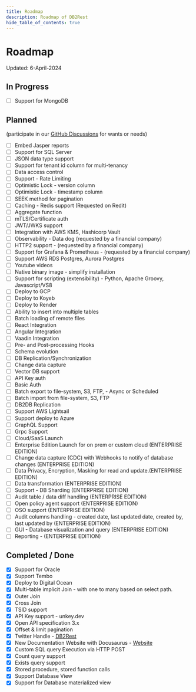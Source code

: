 ```yaml
---
title: Roadmap
description: Roadmap of DB2Rest
hide_table_of_contents: true
---
```


# Roadmap

Updated: 6-April-2024

## In Progress

- [ ] Support for MongoDB

## Planned 
(participate in our [GitHub Discussions](https://github.com/kdhrubo/db2rest/discussions) for wants or needs)

- [ ] Embed Jasper reports 
- [ ] Support for SQL Server 
- [ ] JSON data type support
- [ ] Support for tenant id column for multi-tenancy
- [ ] Data access control
- [ ] Support - Rate Limiting
- [ ] Optimistic Lock - version column 
- [ ] Optimistic Lock - timestamp column
- [ ] SEEK method for pagination 
- [ ] Caching - Redis support (Requested on Redit)
- [ ] Aggregate function
- [ ] mTLS/Certificate auth
- [ ] JWT/JWKS support 
- [ ] Integration with AWS KMS, Hashicorp Vault
- [ ] Observability - Data dog (requested by a financial company)
- [ ] HTTP2 support - (requested by a financial company)
- [ ] Support for Grafana & Prometheus - (requested by a financial company)
- [ ] Support AWS RDS Postgres, Aurora Postgres
- [ ] Youtube videos
- [ ] Native binary image - simplify installation
- [ ] Support for scripting (extensibility) - Python, Apache Groovy, Javascript/VS8
- [ ] Deploy to GCP
- [ ] Deploy to Koyeb
- [ ] Deploy to Render
- [ ] Ability to insert into multiple tables
- [ ] Batch loading of remote files
- [ ] React Integration
- [ ] Angular Integration
- [ ] Vaadin Integration
- [ ] Pre- and Post-processing Hooks
- [ ] Schema evolution
- [ ] DB Replication/Synchronization
- [ ] Change data capture
- [ ] Vector DB support
- [ ] API Key auth
- [ ] Basic Auth
- [ ] Batch export to file-system, S3, FTP, - Async or Scheduled 
- [ ] Batch import from file-system, S3, FTP
- [ ] DB2DB Replication
- [ ] Support AWS Lightsail
- [ ] Support deploy to Azure
- [ ] GraphQL Support
- [ ] Grpc Support
- [ ] Cloud/SaaS Launch
- [ ] Enterprise Edition Launch for on prem or custom cloud (ENTERPRISE EDITION)
- [ ] Change data capture (CDC) with Webhooks to notify of database changes (ENTERPRISE EDITION)
- [ ] Data Privacy, Encryption, Masking for read and update.(ENTERPRISE EDITION)
- [ ] Data transformation (ENTERPRISE EDITION)
- [ ] Support - DB Sharding (ENTERPRISE EDITION)
- [ ] Audit table / data diff handling (ENTERPRISE EDITION)
- [ ] Open policy agent support (ENTERPRISE EDITION)
- [ ] OSO support (ENTERPRISE EDITION)
- [ ] Audit columns handling - created date, last updated date, created by, last updated by (ENTERPRISE EDITION)
- [ ] GUI - Database visualization and query (ENTERPRISE EDITION)
- [ ] Reporting - (ENTERPRISE EDITION)

## Completed / Done

- [x] Support for Oracle
- [x] Support Tembo
- [x] Deploy to Digital Ocean
- [x] Multi-table implicit Join - with one to many based on select path.
- [x] Outer Join
- [x] Cross Join
- [x] TSID support
- [x] API Key support - unkey.dev
- [x] Open API specification 3.x 
- [x] Offset & limit pagination
- [x] Twitter Handle - [DB2Rest](https://twitter.com/DB2Rest)
- [x] New Documentation Website with Docusaurus - [Website](https://db2rest.com)
- [x] Custom SQL query Execution via HTTP POST
- [x] Count query support
- [x] Exists query support
- [x] Stored procedure, stored function calls
- [x] Support Database View
- [x] Support for Database materialized view
